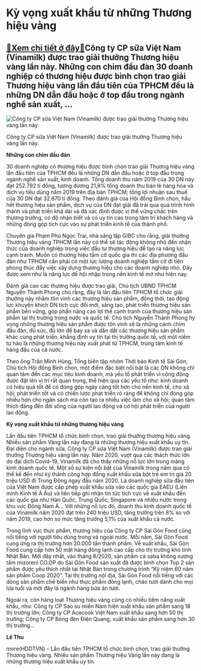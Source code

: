 Kỳ vọng xuất khẩu từ những Thương hiệu vàng
===========================================

[:gift:Xem chi tiết ở đây:gift:](https://hddtvn.com/ky-vong-xuat-khau-tu-nhung-thuong-hieu-vang/)Công ty CP sữa Việt Nam (Vinamilk) được trao giải thưởng Thương hiệu vàng lần này. Những con chim đầu đàn 30 doanh nghiệp có thương hiệu được bình chọn trao giải Thương hiệu vàng lần đầu tiên của TPHCM đều là những DN dẫn đầu hoặc ở top đầu trong ngành nghề sản xuất, …
-----------------------------------------------------------------------------------------------------------------------------------------------------------------------------------------------------------------------------------------------------------------------------





![Công ty CP sữa Việt Nam (Vinamilk) được trao giải thưởng  Thương hiệu vàng lần này.](https://hddtvn.com/wp-content/uploads/2021/01/5007_18-5902_Hinh_3_1.jpg "Công ty CP sữa Việt Nam (Vinamilk) được trao giải thưởng  Thương hiệu vàng lần này.")


Công ty CP sữa Việt Nam (Vinamilk) được trao giải thưởng Thương hiệu vàng lần này.



**Những con chim đầu đàn**


30 doanh nghiệp có thương hiệu được bình chọn trao giải Thương hiệu vàng lần đầu tiên của TPHCM đều là những DN dẫn đầu hoặc ở top đầu trong ngành nghề sản xuất, kinh doanh. Tổng doanh thu năm 2019 của 30 DN này đạt 252.792 tỉ đồng, tương đương 21,8% tổng doanh thu bán lẻ hàng hóa và dịch vụ tiêu dùng năm 2019 trên địa bàn TPHCM; tổng lợi nhuận sau thuế của 30 DN đạt 32.670 tỉ đồng. Theo đánh giá của Hội đồng Bình chọn, hầu hết thương hiệu sản phẩm, dịch vụ của DN đạt giải đã trải qua quá trình hình thành và phát triển khá dài và đã xác định được vị thế vững chắc trên thương trường, có độ nhận biết và có uy tín cao trong tâm trí khách hàng và những đóng góp tích cực vào sự phát triển kinh tế của thành phố.





Chuyên gia Phạm Phú Ngọc Trai, nhà sáng lập GIBC cho rằng, giải thưởng Thương hiệu vàng TPHCM lần này có thể sẽ tác động không nhỏ đến nhận thức của doanh nghiệp trong việc đầu tư thương hiệu để tạo ra năng lực cạnh tranh. Muốn có thương hiệu tầm cỡ quốc gia thì các địa phương đầu đàn như TPHCM cần phải có một lực lượng doanh nghiệp tầm cỡ đi tiên phong thúc đẩy việc xây dựng thương hiệu cho các doanh nghiệp nhỏ. Đây được xem như là năng lực để hội nhập trong nền kinh tế mở như hiện nay.



Đánh giá cao các thương hiệu được trao giải, Chủ tịch UBND TPHCM Nguyễn Thành Phong cho rằng, đây là lần đầu tiên TPHCM tổ chức giải thưởng này nhằm tôn vinh các thương hiệu sản phẩm, đồng thời, tạo động lực khuyến khích DN tích cực đổi mới, sáng tạo, phát triển thương hiệu sản phẩm bền vững, góp phần nâng cao lợi thế cạnh tranh của thương hiệu sản phẩm tại thị trường trong nước và quốc tế. Chủ tịch Nguyễn Thành Phong hy vọng những thương hiệu sản phẩm được tôn vinh sẽ là những cánh chim đầu đàn, đủ sức, đủ lớn để bay xa và dẫn dắt các thương hiệu sản phẩm khác cùng phát triển, khẳng định uy tín tại thị trường quốc tế, với một niềm tự hào là những thương hiệu này xuất phát từ TPHCM, trung tâm kinh tế hàng đầu của cả nước.


Theo ông Trần Minh Hùng, Tổng biên tập nhóm Thời báo Kinh tế Sài Gòn, Chủ tịch Hội đồng Bình chọn, một điểm đặc biệt nổi bật là các DN không chỉ quan tâm đến các mục tiêu kinh doanh, mà yếu tố phát triển vì cộng động được đặt lên vị trí rất quan trọng, thể hiện qua các yếu tố như: kinh doanh có hiệu quả tốt để có đóng góp ngày càng tốt hơn cho nền kinh tế, cho xã hội; phát triển tốt và có chiến lược phát triển rõ ràng để không chỉ đóng góp nhiều hơn cho ngân sách mà còn tạo ra nhiều việc làm cho xã hội; quan tâm thích đáng đến đời sống của người lao động và cơ hội phát triển của người lao động.


**Kỳ vọng xuất khẩu từ những thương hiệu vàng**


Lần đầu tiên TPHCM tổ chức bình chọn, trao giải thưởng thương hiệu vàng. Nhiều sản phẩm Vàng lần này đang là những thương hiệu xuất khẩu uy tín. Đại diện cho ngành sữa, Công ty CP sữa Việt Nam (Vinamilk) được trao giải thưởng Thương hiệu vàng lần này. Năm 2020, vượt qua các thách thức lớn do đại dịch Covid-19, Vinamilk đã cho thấy những nỗ lực lớn trong mảng kinh doanh quốc tế. Một số sự kiện nổi bật của Vinamilk trong năm qua có thể kể đến như ký thành công hợp đồng xuất khẩu sữa bột trẻ em trị giá 20 triệu USD đi Trung Đông ngay đầu năm 2020. Là doanh nghiệp sữa đầu tiên của Việt Nam được cấp phép xuất khẩu sữa vào các quốc gia EAEU (Liên minh Kinh tế Á Âu) và liên tiếp ghi nhận tin tức tích cực về xuất khẩu đến các quốc gia như Hàn Quốc, Trung Quốc, Singapore và nhiều nước trong khu vực Đông Nam Á… Với những nỗ lực đó, doanh thu kinh doanh quốc tế của Vinamilk năm 2020 đạt trên 240 triệu USD, tăng trưởng trên 8% so với năm 2019, cao hơn so mức tăng trưởng 5,1% của xuất khẩu cả nước.


Trong lĩnh vực thực phẩm, thương hiệu của Công ty CP Sài Gòn Food cũng nổi tiếng với người tiêu dùng trong và ngoài nước. Mỗi năm, Sài Gòn Food cung ứng ra thị trường hơn 20.000 tấn thành phẩm. Về xuất khẩu, Sài Gòn Food cung cấp hơn 50 mặt hàng đông lạnh cao cấp cho thị trường khó tính Nhật Bản. Mới đây nhất, vào tháng 8/2020, sản phẩm cá saba không xương tẩm mizoreni CO.OP do Sài Gòn Food sản xuất đã được bình chọn Top 2 sản phẩm được yêu thích nhất tại Nhật Bản trong chương trình “Kỷ niệm 60 năm sản phẩm Coop 2020”. Tại thị trường nội địa, Sài Gòn Food nổi tiếng với các dòng sản phẩm chế biến như thực phẩm đông lạnh, cháo tươi dành cho mọi lứa tuổi và mới đây là ngành hàng bữa ăn tươi.


Ngoài ra, còn hàng loạt Thương hiệu vàng cũng có nhiều tiềm năng xuất khẩu, như: Công ty CP Sao su miền Nam hiện xuất khẩu sản phẩm sang 18 thị trường lớn; Công ty CP Acecook Việt Nam xuất khẩu sang hơn 50 thị trường; Công ty CP Bóng đèn Điện Quang, xuất khẩu sản phẩm sang hơn 30 thị trường…




**Lê Thu**



more(HDDTVN) – Lần đầu tiên TPHCM tổ chức bình chọn, trao giải thưởng Thương hiệu vàng. Nhiều sản phẩm Thương hiệu Vàng lần này đang là những thương hiệu xuất khẩu uy tín.

